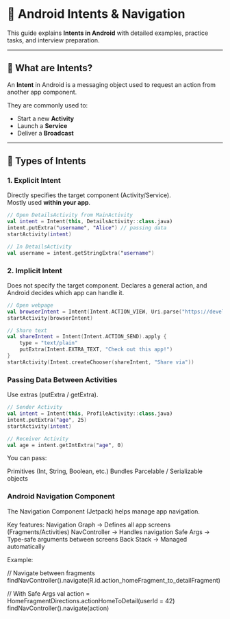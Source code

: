 # 📘 Android Intents & Navigation

This guide explains **Intents in Android** with detailed examples, practice tasks, and interview preparation.

---

## 🔹 What are Intents?

An **Intent** in Android is a messaging object used to request an action from another app component.  

They are commonly used to:
- Start a new **Activity**
- Launch a **Service**
- Deliver a **Broadcast**

---

## 🔹 Types of Intents

### 1. Explicit Intent
Directly specifies the target component (Activity/Service).  
Mostly used **within your app**.

```kotlin
// Open DetailsActivity from MainActivity
val intent = Intent(this, DetailsActivity::class.java)
intent.putExtra("username", "Alice") // passing data
startActivity(intent)

// In DetailsActivity
val username = intent.getStringExtra("username")
```

### 2. Implicit Intent

Does not specify the target component.
Declares a general action, and Android decides which app can handle it.

```kotlin
// Open webpage
val browserIntent = Intent(Intent.ACTION_VIEW, Uri.parse("https://developer.android.com"))
startActivity(browserIntent)

// Share text
val shareIntent = Intent(Intent.ACTION_SEND).apply {
    type = "text/plain"
    putExtra(Intent.EXTRA_TEXT, "Check out this app!")
}
startActivity(Intent.createChooser(shareIntent, "Share via"))
```


### Passing Data Between Activities

Use extras (putExtra / getExtra).
```kotlin
// Sender Activity
val intent = Intent(this, ProfileActivity::class.java)
intent.putExtra("age", 25)
startActivity(intent)

// Receiver Activity
val age = intent.getIntExtra("age", 0)
```

You can pass:

Primitives (Int, String, Boolean, etc.)
Bundles
Parcelable / Serializable objects


### Android Navigation Component

The Navigation Component (Jetpack) helps manage app navigation.

Key features:
Navigation Graph → Defines all app screens (Fragments/Activities)
NavController → Handles navigation
Safe Args → Type-safe arguments between screens
Back Stack → Managed automatically

Example:

// Navigate between fragments
findNavController().navigate(R.id.action_homeFragment_to_detailFragment)

// With Safe Args
val action = HomeFragmentDirections.actionHomeToDetail(userId = 42)
findNavController().navigate(action)



